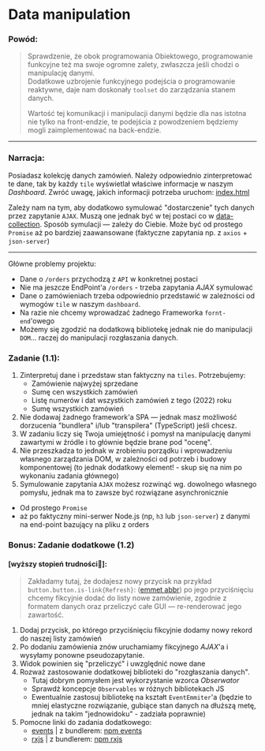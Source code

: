 # Data manipulation

### Powód:

> Sprawdzenie, że obok programowania Obiektowego, programowanie funkcyjne też ma swoje ogromne zalety, zwłaszcza jeśli chodzi o manipulację danymi.  
> Dodatkowe uzbrojenie funkcyjnego podejścia o programowanie reaktywne, daje nam doskonały `toolset` do zarządzania stanem danych.
>
> Wartość tej komunikacji i manipulacji danymi będzie dla nas istotna nie tylko na front-endzie, te podejścia z powodzeniem będziemy mogli zaimplementować na back-endzie.

---

### Narracja:

Posiadasz kolekcję danych zamówień. Należy odpowiednio zinterpretować te dane, tak by każdy `tile` wyświetlał właściwe informacje w naszym _Dashboard_. Zwróć uwagę, jakich informacji potrzeba uruchom: [index.html](index.html)

Zależy nam na tym, aby dodatkowo symulować "dostarczenie" tych danych przez zapytanie `AJAX`. Muszą one jednak być w tej postaci co w [data-collection](src/orders/orders.fake-data.js). Sposób symulacji — zależy do Ciebie. Może być od prostego `Promise` aż po bardziej zaawansowane (faktyczne zapytania np. z `axios` + `json-server`)

---

Główne problemy projektu:

- Dane o `/orders` przychodzą z `API` w konkretnej postaci
- Nie ma jeszcze EndPoint'a `/orders` - trzeba zapytania _AJAX_ symulować
- Dane o zamówieniach trzeba odpowiednio przedstawić w zależności od wymogów `tile` w naszym `dashboard`.
- Na razie nie chcemy wprowadzać żadnego Frameworka `fornt-end`'owego
- Możemy się zgodzić na dodatkową bibliotekę jednak nie do manipulacji `DOM`... raczej do manipulacji rozgłaszania danych.

### Zadanie (1.1):

1. Zinterpretuj dane i przedstaw stan faktyczny na `tiles`. Potrzebujemy:
   - Zamówienie najwyżej sprzedane
   - Sumę cen wszystkich zamówień
   - Listę numerów i dat wszystkich zamówień z tego (2022) roku
   - Sumę wszystkich zamówień
2. Nie dodawaj żadnego framework'a SPA — jednak masz możliwość dorzucenia "bundlera" i/lub "transpilera" (TypeScript) jeśli chcesz.
3. W zadaniu liczy się Twoja umiejętność i pomysł na manipulację danymi zawartymi w źródle i to głównie będzie brane pod "ocenę".
4. Nie przeszkadza to jednak w zrobieniu porządku i wprowadzeniu własnego zarządzania DOM, w zależności od potrzeb i budowy komponentowej (to jednak dodatkowy element! - skup się na nim po wykonaniu zadania głównego)
5. Symulowanie zapytania `AJAX` możesz rozwinąć wg. dowolnego własnego pomysłu, jednak ma to zawsze być rozwiązane asynchronicznie

- Od prostego `Promise`
- aż po faktyczny mini-serwer Node.js (np, `h3` lub `json-server`) z danymi na end-point bazujący na pliku z orders

### Bonus: Zadanie dodatkowe (1.2)

#### [wyższy stopień trudności🤪]:

> Zakładamy tutaj, że dodajesz nowy przycisk na przykład `button.button.is-link{Refresh}`: ([emmet abbr](https://docs.emmet.io/abbreviations/)) po jego przyciśnięciu chcemy fikcyjnie dodać do listy nowe zamówienie, zgodnie z formatem danych oraz przeliczyć całe GUI — re-renderować jego zawartość.

1. Dodaj przycisk, po którego przyciśnięciu fikcyjnie dodamy nowy rekord do naszej listy zamówień
2. Po dodaniu zamówienia znów uruchamiamy fikcyjnego _AJAX_'a i wysyłamy ponowne pseudozapytanie.
3. Widok powinien się "przeliczyć" i uwzględnić nowe dane
4. Rozważ zastosowanie dodatkowej biblioteki do "rozgłaszania danych".
   - Tutaj dobrym pomysłem jest wykorzystanie wzorca _Obserwator_
   - Sprawdź koncepcje `Observables` w różnych bibliotekach JS
   - Ewentualnie zastosuj bibliotekę na kształt `EventEmmiter`'a (będzie to mniej elastyczne rozwiązanie, gubiące stan danych na dłuższą metę, jednak na takim "jednowidoku" - zadziała poprawnie)
5. Pomocne linki do zadania dodatkowego:
   - [events](https://www.skypack.dev/view/events) | z bundlerem: [npm events](https://www.npmjs.com/package/events)
   - [rxjs](https://www.skypack.dev/view/rxjs) | z bundlerem: [npm rxjs](https://www.npmjs.com/package/rxjs)
